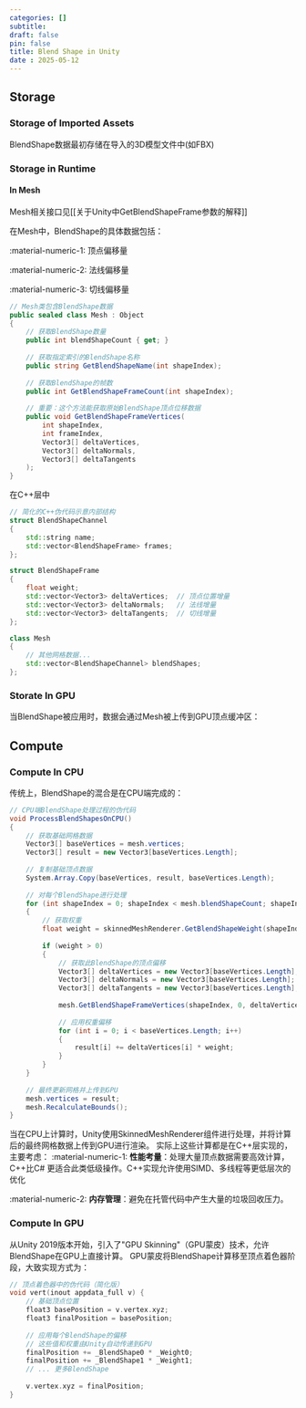 ```yaml
---
categories: []
subtitle: 
draft: false
pin: false
title: Blend Shape in Unity
date : 2025-05-12
---
```


## Storage

### Storage of Imported Assets

BlendShape数据最初存储在导入的3D模型文件中(如FBX)

### Storage in Runtime

#### In Mesh

Mesh相关接口见[[关于Unity中GetBlendShapeFrame参数的解释]]

在Mesh中，BlendShape的具体数据包括：  

:material-numeric-1: 顶点偏移量  

:material-numeric-2: 法线偏移量  

:material-numeric-3: 切线偏移量

```csharp
// Mesh类包含BlendShape数据
public sealed class Mesh : Object
{
    // 获取BlendShape数量
    public int blendShapeCount { get; }
    
    // 获取指定索引的BlendShape名称
    public string GetBlendShapeName(int shapeIndex);
    
    // 获取BlendShape的帧数
    public int GetBlendShapeFrameCount(int shapeIndex);
    
    // 重要：这个方法能获取原始BlendShape顶点位移数据
    public void GetBlendShapeFrameVertices(
        int shapeIndex, 
        int frameIndex, 
        Vector3[] deltaVertices, 
        Vector3[] deltaNormals, 
        Vector3[] deltaTangents
    );
}
```

在C++层中

```cpp
// 简化的C++伪代码示意内部结构
struct BlendShapeChannel
{
    std::string name;
    std::vector<BlendShapeFrame> frames;
};

struct BlendShapeFrame
{
    float weight;
    std::vector<Vector3> deltaVertices;  // 顶点位置增量
    std::vector<Vector3> deltaNormals;   // 法线增量
    std::vector<Vector3> deltaTangents;  // 切线增量
};

class Mesh
{
    // 其他网格数据...
    std::vector<BlendShapeChannel> blendShapes;
};
```

### Storate In GPU

当BlendShape被应用时，数据会通过Mesh被上传到GPU顶点缓冲区：

## Compute

### Compute In CPU

传统上，BlendShape的混合是在CPU端完成的：

```csharp
// CPU端BlendShape处理过程的伪代码
void ProcessBlendShapesOnCPU()
{
    // 获取基础网格数据
    Vector3[] baseVertices = mesh.vertices;
    Vector3[] result = new Vector3[baseVertices.Length];
    
    // 复制基础顶点数据
    System.Array.Copy(baseVertices, result, baseVertices.Length);
    
    // 对每个BlendShape进行处理
    for (int shapeIndex = 0; shapeIndex < mesh.blendShapeCount; shapeIndex++)
    {
        // 获取权重
        float weight = skinnedMeshRenderer.GetBlendShapeWeight(shapeIndex) / 100f;
        
        if (weight > 0)
        {
            // 获取此BlendShape的顶点偏移
            Vector3[] deltaVertices = new Vector3[baseVertices.Length];
            Vector3[] deltaNormals = new Vector3[baseVertices.Length];
            Vector3[] deltaTangents = new Vector3[baseVertices.Length];
            
            mesh.GetBlendShapeFrameVertices(shapeIndex, 0, deltaVertices, deltaNormals, deltaTangents);
            
            // 应用权重偏移
            for (int i = 0; i < baseVertices.Length; i++)
            {
                result[i] += deltaVertices[i] * weight;
            }
        }
    }
    
    // 最终更新网格并上传到GPU
    mesh.vertices = result;
    mesh.RecalculateBounds();
}
```

当在CPU上计算时，Unity使用SkinnedMeshRenderer组件进行处理，并将计算后的最终网格数据上传到GPU进行渲染。
实际上这些计算都是在C++层实现的，主要考虑：
:material-numeric-1: **性能考量**：处理大量顶点数据需要高效计算，C++比C\# 更适合此类低级操作。C++实现允许使用SIMD、多线程等更低层次的优化

:material-numeric-2: **内存管理**：避免在托管代码中产生大量的垃圾回收压力。


### Compute In GPU
从Unity 2019版本开始，引入了"GPU Skinning"（GPU蒙皮）技术，允许BlendShape在GPU上直接计算。
GPU蒙皮将BlendShape计算移至顶点着色器阶段，大致实现方式为：

```c
// 顶点着色器中的伪代码（简化版）
void vert(inout appdata_full v) {
    // 基础顶点位置
    float3 basePosition = v.vertex.xyz;
    float3 finalPosition = basePosition;
    
    // 应用每个BlendShape的偏移
    // 这些值和权重由Unity自动传递到GPU
    finalPosition += _BlendShape0 * _Weight0;
    finalPosition += _BlendShape1 * _Weight1;
    // ... 更多BlendShape
    
    v.vertex.xyz = finalPosition;
}
```